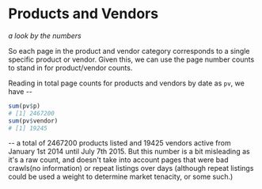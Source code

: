 # Products and Vendors

_a look by the numbers_

So each page in the product and vendor category corresponds to a single specific product or vendor. Given this, we can use the page number counts to stand in for product/vendor counts.

Reading in total page counts for products and vendors by date as `pv`, we have --

``` r 
sum(pv$p)
# [1] 2467200
sum(pv$vendor)
# [1] 19245
```

-- a total of 2467200 products listed and 19425 vendors active from January 1st 2014 until July 7th 2015. But this number is a bit misleading as it's a raw count, and doesn't take into account pages that were bad crawls(no information) or repeat listings over days (although repeat listings could be used a weight to determine market tenacity, or some such.)

